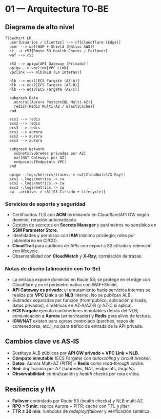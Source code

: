 # 01 — Arquitectura TO‑BE

## Diagrama de alto nivel
```mermaid
flowchart LR
  user[Usuarios / Clientes] --> cf[Cloudflare (Edge)]
  user --> waf[WAF + Shield (Nativo AWS)]
  cf --> r53[Route 53 Health Checks / Failover]
  waf --> r53

  r53 --> apigw[API Gateway (Privado)]
  apigw --> vpclink[VPC Link]
  vpclink --> nlb[NLB (L4 Interno)]

  nlb --> ecs1[ECS Fargate (AZ-A)]
  nlb --> ecs2[ECS Fargate (AZ-B)]
  nlb --> ecs3[ECS Fargate (AZ-C)]

  subgraph Data
    aurora[(Aurora PostgreSQL Multi-AZ)]
    redis[(Redis Multi-AZ / ElastiCache)]
  end

  ecs1 --> redis
  ecs2 --> redis
  ecs3 --> redis
  ecs1 --> aurora
  ecs2 --> aurora
  ecs3 --> aurora

  subgraph Network
    subnets[Subredes privadas por AZ]
    nat[NAT Gateways por AZ]
    endpoints[Endpoints VPC]
  end

  apigw -.logs/metrics/traces.-> cw[(CloudWatch/X-Ray)]
  ecs1 -.logs/metrics.-> cw
  ecs2 -.logs/metrics.-> cw
  ecs3 -.logs/metrics.-> cw
  cw -.archive.-> s3[(S3 Cifrado + Lifecycle)]
```

### Servicios de soporte y seguridad
- Certificados TLS con **ACM** terminando en Cloudflare/API GW según dominio; rotación automatizada.
- Gestión de secretos en **Secrets Manager** y parámetros no sensibles en **SSM Parameter Store**.
- Identidades y permisos con **IAM** (mínimo privilegio; roles por job/entorno en CI/CD).
- **CloudTrail** para auditoría de APIs con export a S3 cifrado y retención con lifecycle.
- Observabilidad con **CloudWatch** y **X‑Ray**; correlación de trazas.

### Notas de diseño (alineación con To‑Be)
- La entrada expone dominios en Route 53; se protege en el edge con Cloudflare y en el perímetro nativo con WAF+Shield.
- **API Gateway es privado**; el enrutamiento hacia servicios internos se realiza por **VPC Link** a un **NLB** interno. No se publican ALB.
- Subredes separadas por función (front público, aplicación privada, datos privados), simétricas en AZ‑A/AZ‑B (y AZ‑C si aplica).
- **ECS Fargate** ejecuta contenedores inmutables detrás del NLB; comunicación a **Aurora** (writer/reader) y **Redis** para alivio de lectura.
- **IGW/NAT** existen para egress controlado (parches, repos de contenedores, etc.), no para tráfico de entrada de la API privada.

## Cambios clave vs AS‑IS
- Sustituye ALB públicos por **API GW privado + VPC Link + NLB**.
- **Cómputo inmutable** (ECS Fargate) con *autoscaling* y *circuit breaker*.
- **Datos**: Aurora Multi‑AZ (PITR) + **Redis** como *read‑through cache*.
- **Red**: duplicación por AZ (subredes, NAT, endpoints, *targets*).
- **Observabilidad**: centralización y *health checks* por ruta crítica.

## Resiliencia y HA
- **Failover** controlado por Route 53 (health checks) y NLB multi‑AZ.
- **RPO ≤ 5 min**: réplica Aurora + PITR; caché con TTL y *jitter*.
- **TTR ≤ 30 min**: runbooks de *redeploy/failover* y verificación sintética.
